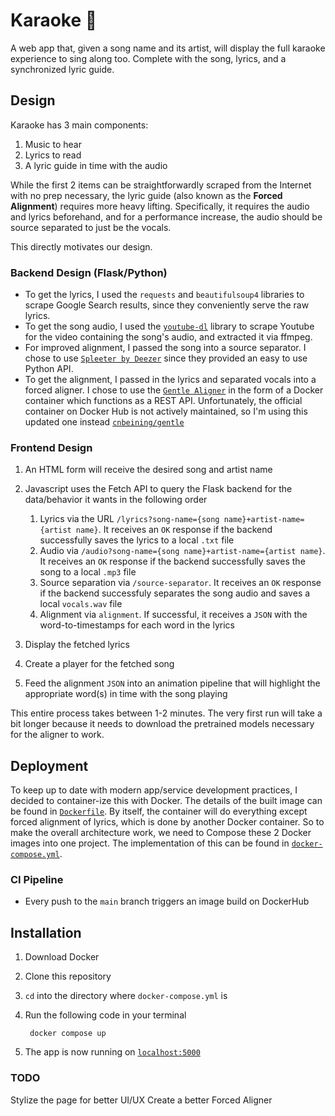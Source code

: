 Karaoke 🎤
=====

A web app that, given a song name and its artist, will display the full karaoke experience to sing along too. Complete with the song, lyrics, and a synchronized lyric guide.

Design
----

Karaoke has 3 main components:

1. Music to hear
2. Lyrics to read
3. A lyric guide in time with the audio

While the first 2 items can be straightforwardly scraped from the Internet with no prep necessary, the lyric guide (also known as the **Forced Alignment**) requires more heavy lifting. Specifically, it requires the audio and lyrics beforehand, and for a performance increase, the audio should be source separated to just be the vocals.

This directly motivates our design.

### Backend Design (Flask/Python)

- To get the lyrics, I used the `requests` and `beautifulsoup4` libraries to scrape Google Search results, since they conveniently serve the raw lyrics.
- To get the song audio, I used the [`youtube-dl`](https://github.com/ytdl-org/youtube-dl) library to scrape Youtube for the video containing the song's audio, and extracted it via ffmpeg.
- For improved alignment, I passed the song into a source separator. I chose to use [`Spleeter by Deezer`](https://github.com/deezer/spleeter) since they provided an easy to use Python API.
- To get the alignment, I passed in the lyrics and separated vocals into a forced aligner. I chose to use the [`Gentle Aligner`](https://github.com/lowerquality/gentle) in the form of a Docker container which functions as a REST API. Unfortunately, the official container on Docker Hub is not actively maintained, so I'm using this updated one instead [`cnbeining/gentle`](https://hub.docker.com/r/cnbeining/gentle)

### Frontend Design

1. An HTML form will receive the desired song and artist name
2. Javascript uses the Fetch API to query the Flask backend for the data/behavior it wants in the following order

    1. Lyrics via the URL `/lyrics?song-name={song name}+artist-name={artist name}`. It receives an `OK` response if the backend successfully saves the lyrics to a local `.txt` file
    2. Audio via `/audio?song-name={song name}+artist-name={artist name}`. It receives an `OK` response if the backend successfully saves the song to a local `.mp3` file
    3. Source separation via `/source-separator`. It receives an `OK` response if the backend successfuly separates the song audio and saves a local `vocals.wav` file
    4. Alignment via `alignment`. If successful, it receives a `JSON` with the word-to-timestamps for each word in the lyrics
    
3. Display the fetched lyrics
4. Create a player for the fetched song
5. Feed the alignment `JSON` into an animation pipeline that will highlight the appropriate word(s) in time with the song playing

This entire process takes between 1-2 minutes. The very first run will take a bit longer because it needs to download the pretrained models necessary for the aligner to work.

Deployment
----

To keep up to date with modern app/service development practices, I decided to container-ize this with Docker. The details of the built image can be found in [`Dockerfile`](https://github.com/sfarhat/Karaoke/blob/main/Dockerfile). By itself, the container will do everything except forced alignment of lyrics, which is done by another Docker container. So to make the overall architecture work, we need to Compose these 2 Docker images into one project. The implementation of this can be found in [`docker-compose.yml`](https://github.com/sfarhat/Karaoke/blob/main/docker-compose.yml).

### CI Pipeline
- Every push to the `main` branch triggers an image build on DockerHub

Installation
----

1. Download Docker
2. Clone this repository
3. `cd` into the directory where `docker-compose.yml` is
4. Run the following code in your terminal

        docker compose up
        
3. The app is now running on [`localhost:5000`](http://localhost:5000)

### TODO

Stylize the page for better UI/UX
Create a better Forced Aligner
